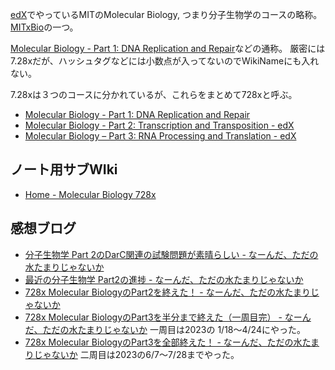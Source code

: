 [edX](edX)でやっているMITのMolecular Biology, つまり分子生物学のコースの略称。[MITxBio](MITxBio)の一つ。

[Molecular Biology - Part 1: DNA Replication and Repair](https://www.edx.org/course/molecular-biology-part-1-dna-replication-and-repair)などの通称。 厳密には7.28xだが、ハッシュタグなどには小数点が入ってないのでWikiNameにも入れない。

7.28xは３つのコースに分かれているが、これらをまとめて728xと呼ぶ。

- [Molecular Biology - Part 1: DNA Replication and Repair](https://www.edx.org/course/molecular-biology-part-1-dna-replication-and-repair)
- [Molecular Biology - Part 2: Transcription and Transposition - edX](https://www.edx.org/course/molecular-biology-part-2-transcription-and-transposition)
- [Molecular Biology – Part 3: RNA Processing and Translation - edX](https://www.edx.org/course/molecular-biology-part-3-rna-processing-and-transl)

## ノート用サブWIki

- [Home - Molecular Biology 728x](https://karino2.github.io/MolecularBiology728x/Home)

## 感想ブログ

- [分子生物学 Part 2のDarC関連の試験問題が素晴らしい - なーんだ、ただの水たまりじゃないか](https://karino2.github.io/2022/09/20/728x_darc_quiz.html)
- [最近の分子生物学 Part2の進捗 - なーんだ、ただの水たまりじゃないか](https://karino2.github.io/2023/01/28/molecular_biology_part2_current_status.html)
- [728x Molecular BiologyのPart2を終えた！ - なーんだ、ただの水たまりじゃないか](https://karino2.github.io/2023/02/27/finish_728x_part2.html)
- [728x Molecular BiologyのPart3を半分まで終えた（一周目完） - なーんだ、ただの水たまりじゃないか](https://karino2.github.io/2023/04/25/first_round_728x_part3.html) 一周目は2023の 1/18〜4/24にやった。
- [728x Molecular BiologyのPart3を全部終えた！ - なーんだ、ただの水たまりじゃないか](https://karino2.github.io/2023/07/28/728x_part3_complete.html) 二周目は2023の6/7〜7/28までやった。